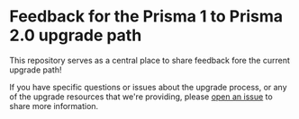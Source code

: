 # Feedback for the Prisma 1 to Prisma 2.0 upgrade path

This repository serves as a central place to share feedback fore the current upgrade path! 

If you have specific questions or issues about the upgrade process, or any of the upgrade resources that we're providing, please [open an issue]() to share more information.
